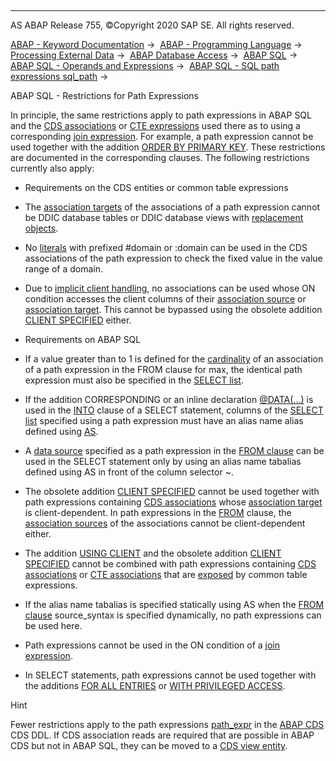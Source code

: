   

* * *

AS ABAP Release 755, ©Copyright 2020 SAP SE. All rights reserved.

[ABAP - Keyword Documentation](javascript:call_link\('abenabap.htm'\)) →  [ABAP - Programming Language](javascript:call_link\('abenabap_reference.htm'\)) →  [Processing External Data](javascript:call_link\('abenabap_language_external_data.htm'\)) →  [ABAP Database Access](javascript:call_link\('abenabap_sql.htm'\)) →  [ABAP SQL](javascript:call_link\('abenopensql.htm'\)) →  [ABAP SQL - Operands and Expressions](javascript:call_link\('abenopen_sql_operands.htm'\)) →  [ABAP SQL - SQL path expressions sql\_path](javascript:call_link\('abenopen_sql_path.htm'\)) → 

ABAP SQL - Restrictions for Path Expressions

In principle, the same restrictions apply to path expressions in ABAP SQL and the [CDS associations](javascript:call_link\('abencds_association_glosry.htm'\) "Glossary Entry") or [CTE expressions](javascript:call_link\('abencte_association_glosry.htm'\) "Glossary Entry") used there as to using a corresponding [join expression](javascript:call_link\('abapselect_join.htm'\)). For example, a path expression cannot be used together with the addition [ORDER BY PRIMARY KEY](javascript:call_link\('abaporderby_clause.htm'\)). These restrictions are documented in the corresponding clauses. The following restrictions currently also apply:

-   Requirements on the CDS entities or common table expressions

-   The [association targets](javascript:call_link\('abenassociation_target_glosry.htm'\) "Glossary Entry") of the associations of a path expression cannot be DDIC database tables or DDIC database views with [replacement objects](javascript:call_link\('abenreplacement_object_glosry.htm'\) "Glossary Entry").

-   No [literals](javascript:call_link\('abencds_literal_v1.htm'\)) with prefixed #domain or :domain can be used in the CDS associations of the path expression to check the fixed value in the value range of a domain.

-   Due to [implicit client handling](javascript:call_link\('abenopen_sql_client_handling.htm'\)), no associations can be used whose ON condition accesses the client columns of their [association source](javascript:call_link\('abenassociation_source_glosry.htm'\) "Glossary Entry") or [association target](javascript:call_link\('abenassociation_target_glosry.htm'\) "Glossary Entry"). This cannot be bypassed using the obsolete addition [CLIENT SPECIFIED](javascript:call_link\('abapselect_client_obsolete.htm'\)) either.

-   Requirements on ABAP SQL

-   If a value greater than to 1 is defined for the [cardinality](javascript:call_link\('abencardinality_glosry.htm'\) "Glossary Entry") of an association of a path expression in the FROM clause for max, the identical path expression must also be specified in the [SELECT list](javascript:call_link\('abapselect_list.htm'\)).

-   If the addition CORRESPONDING or an inline declaration [@DATA(...)](javascript:call_link\('abapselect_into_target.htm'\)) is used in the [INTO](javascript:call_link\('abapinto_clause.htm'\)) clause of a SELECT statement, columns of the [SELECT list](javascript:call_link\('abapselect_list.htm'\)) specified using a path expression must have an alias name alias defined using [AS](javascript:call_link\('abapselect_list.htm'\)).

-   A [data source](javascript:call_link\('abapselect_data_source.htm'\)) specified as a path expression in the [FROM clause](javascript:call_link\('abapfrom_clause.htm'\)) can be used in the SELECT statement only by using an alias name tabalias defined using AS in front of the column selector ~.

-   The obsolete addition [CLIENT SPECIFIED](javascript:call_link\('abapselect_client_obsolete.htm'\)) cannot be used together with path expressions containing [CDS associations](javascript:call_link\('abencds_association_glosry.htm'\) "Glossary Entry") whose [association target](javascript:call_link\('abenassociation_target_glosry.htm'\) "Glossary Entry") is client-dependent. In path expressions in the [FROM](javascript:call_link\('abapfrom_clause.htm'\)) clause, the [association sources](javascript:call_link\('abenassociation_source_glosry.htm'\) "Glossary Entry") of the associations cannot be client-dependent either.

-   The addition [USING CLIENT](javascript:call_link\('abapselect_client.htm'\)) and the obsolete addition [CLIENT SPECIFIED](javascript:call_link\('abapselect_client_obsolete.htm'\)) cannot be combined with path expressions containing [CDS associations](javascript:call_link\('abencds_association_glosry.htm'\) "Glossary Entry") or [CTE associations](javascript:call_link\('abencte_association_glosry.htm'\) "Glossary Entry") that are [exposed](javascript:call_link\('abapwith_associations_defining.htm'\)) by common table expressions.

-   If the alias name tabalias is specified statically using AS when the [FROM clause](javascript:call_link\('abapfrom_clause.htm'\)) source\_syntax is specified dynamically, no path expressions can be used here.

-   Path expressions cannot be used in the ON condition of a [join expression](javascript:call_link\('abapselect_join.htm'\)).

-   In SELECT statements, path expressions cannot be used together with the additions [FOR ALL ENTRIES](javascript:call_link\('abenwhere_all_entries.htm'\)) or [WITH PRIVILEGED ACCESS](javascript:call_link\('abapselect_data_source.htm'\)).

Hint

Fewer restrictions apply to the path expressions [path\_expr](javascript:call_link\('abencds_path_expression_v2.htm'\)) in the [ABAP CDS](javascript:call_link\('abenabap_cds_glosry.htm'\) "Glossary Entry") CDS DDL. If CDS association reads are required that are possible in ABAP CDS but not in ABAP SQL, they can be moved to a [CDS view entity](javascript:call_link\('abencds_v2_view_glosry.htm'\) "Glossary Entry").